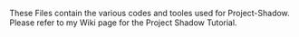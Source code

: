 These Files contain the various codes and tooles used for Project-Shadow. Please refer to my Wiki page for the Project Shadow Tutorial. 
